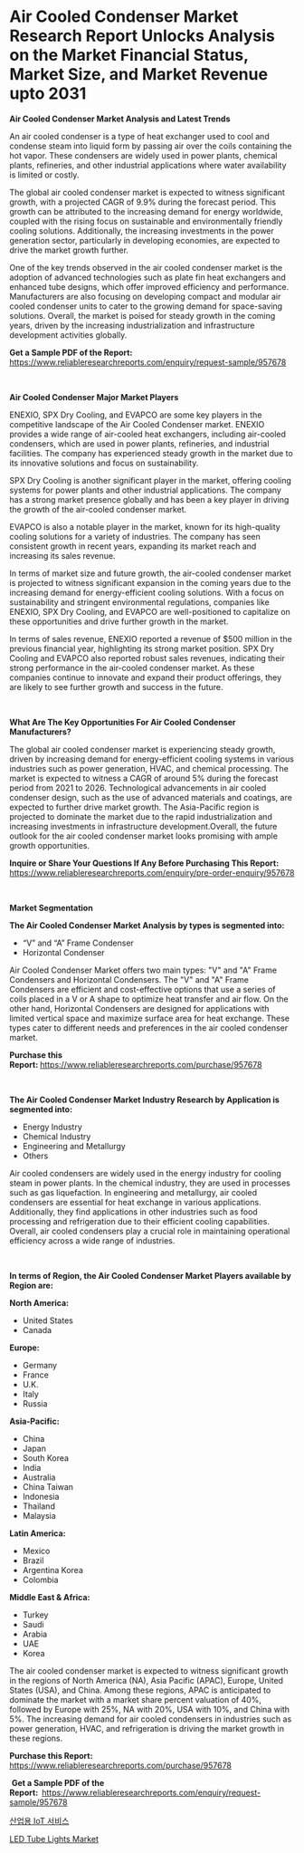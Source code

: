 <p><h1>Air Cooled Condenser Market Research Report Unlocks Analysis on the Market Financial Status, Market Size, and Market Revenue upto 2031</h1></p><p><strong>Air Cooled Condenser Market Analysis and Latest Trends</strong></p>
<p><p>An air cooled condenser is a type of heat exchanger used to cool and condense steam into liquid form by passing air over the coils containing the hot vapor. These condensers are widely used in power plants, chemical plants, refineries, and other industrial applications where water availability is limited or costly.</p><p>The global air cooled condenser market is expected to witness significant growth, with a projected CAGR of 9.9% during the forecast period. This growth can be attributed to the increasing demand for energy worldwide, coupled with the rising focus on sustainable and environmentally friendly cooling solutions. Additionally, the increasing investments in the power generation sector, particularly in developing economies, are expected to drive the market growth further.</p><p>One of the key trends observed in the air cooled condenser market is the adoption of advanced technologies such as plate fin heat exchangers and enhanced tube designs, which offer improved efficiency and performance. Manufacturers are also focusing on developing compact and modular air cooled condenser units to cater to the growing demand for space-saving solutions. Overall, the market is poised for steady growth in the coming years, driven by the increasing industrialization and infrastructure development activities globally.</p></p>
<p><strong>Get a Sample PDF of the Report:&nbsp;</strong> <a href="https://www.reliableresearchreports.com/enquiry/request-sample/957678">https://www.reliableresearchreports.com/enquiry/request-sample/957678</a></p>
<p>&nbsp;</p>
<p><strong>Air Cooled Condenser Major Market Players</strong></p>
<p><p>ENEXIO, SPX Dry Cooling, and EVAPCO are some key players in the competitive landscape of the Air Cooled Condenser market. ENEXIO provides a wide range of air-cooled heat exchangers, including air-cooled condensers, which are used in power plants, refineries, and industrial facilities. The company has experienced steady growth in the market due to its innovative solutions and focus on sustainability.</p><p>SPX Dry Cooling is another significant player in the market, offering cooling systems for power plants and other industrial applications. The company has a strong market presence globally and has been a key player in driving the growth of the air-cooled condenser market.</p><p>EVAPCO is also a notable player in the market, known for its high-quality cooling solutions for a variety of industries. The company has seen consistent growth in recent years, expanding its market reach and increasing its sales revenue.</p><p>In terms of market size and future growth, the air-cooled condenser market is projected to witness significant expansion in the coming years due to the increasing demand for energy-efficient cooling solutions. With a focus on sustainability and stringent environmental regulations, companies like ENEXIO, SPX Dry Cooling, and EVAPCO are well-positioned to capitalize on these opportunities and drive further growth in the market.</p><p>In terms of sales revenue, ENEXIO reported a revenue of $500 million in the previous financial year, highlighting its strong market position. SPX Dry Cooling and EVAPCO also reported robust sales revenues, indicating their strong performance in the air-cooled condenser market. As these companies continue to innovate and expand their product offerings, they are likely to see further growth and success in the future.</p></p>
<p>&nbsp;</p>
<p><strong>What Are The Key Opportunities For Air Cooled Condenser Manufacturers?</strong></p>
<p><p>The global air cooled condenser market is experiencing steady growth, driven by increasing demand for energy-efficient cooling systems in various industries such as power generation, HVAC, and chemical processing. The market is expected to witness a CAGR of around 5% during the forecast period from 2021 to 2026. Technological advancements in air cooled condenser design, such as the use of advanced materials and coatings, are expected to further drive market growth. The Asia-Pacific region is projected to dominate the market due to the rapid industrialization and increasing investments in infrastructure development.Overall, the future outlook for the air cooled condenser market looks promising with ample growth opportunities.</p></p>
<p><strong>Inquire or Share Your Questions If Any Before Purchasing This Report:</strong> <a href="https://www.reliableresearchreports.com/enquiry/pre-order-enquiry/957678">https://www.reliableresearchreports.com/enquiry/pre-order-enquiry/957678</a></p>
<p>&nbsp;</p>
<p><strong>Market Segmentation</strong></p>
<p><strong>The Air Cooled Condenser Market Analysis by types is segmented into:</strong></p>
<p><ul><li>“V” and “A” Frame Condenser</li><li>Horizontal Condenser</li></ul></p>
<p><p>Air Cooled Condenser Market offers two main types: "V" and "A" Frame Condensers and Horizontal Condensers. The "V" and "A" Frame Condensers are efficient and cost-effective options that use a series of coils placed in a V or A shape to optimize heat transfer and air flow. On the other hand, Horizontal Condensers are designed for applications with limited vertical space and maximize surface area for heat exchange. These types cater to different needs and preferences in the air cooled condenser market.</p></p>
<p><strong>Purchase this Report:&nbsp;</strong><a href="https://www.reliableresearchreports.com/purchase/957678">https://www.reliableresearchreports.com/purchase/957678</a></p>
<p>&nbsp;</p>
<p><strong>The Air Cooled Condenser Market Industry Research by Application is segmented into:</strong></p>
<p><ul><li>Energy Industry</li><li>Chemical Industry</li><li>Engineering and Metallurgy</li><li>Others</li></ul></p>
<p><p>Air cooled condensers are widely used in the energy industry for cooling steam in power plants. In the chemical industry, they are used in processes such as gas liquefaction. In engineering and metallurgy, air cooled condensers are essential for heat exchange in various applications. Additionally, they find applications in other industries such as food processing and refrigeration due to their efficient cooling capabilities. Overall, air cooled condensers play a crucial role in maintaining operational efficiency across a wide range of industries.</p></p>
<p>&nbsp;</p>
<p><strong>In terms of Region, the Air Cooled Condenser Market Players available by Region are:</strong></p>
<p>
    <p> <strong> North America: </strong>
        <ul>
            <li>United States</li>
            <li>Canada</li>
        </ul>
        </p> 
    <p> <strong> Europe: </strong>
        <ul>
            <li>Germany</li>
            <li>France</li>
            <li>U.K.</li>
            <li>Italy</li>
            <li>Russia</li>
        </ul>
        </p> 
    <p> <strong> Asia-Pacific: </strong>
        <ul>
            <li>China</li>
            <li>Japan</li>
            <li>South Korea</li>
            <li>India</li>
            <li>Australia</li>
            <li>China Taiwan</li>
            <li>Indonesia</li>
            <li>Thailand</li>
            <li>Malaysia</li>
        </ul>
        </p> 
    <p> <strong> Latin America: </strong>
        <ul>
            <li>Mexico</li>
            <li>Brazil</li>
            <li>Argentina Korea</li>
            <li>Colombia</li>
        </ul>
        </p> 
    <p> <strong> Middle East & Africa: </strong>
        <ul>
            <li>Turkey</li>
            <li>Saudi</li>
            <li>Arabia</li>
            <li>UAE</li>
            <li>Korea</li>
        </ul>
    </p>
    </p>
<p><p>The air cooled condenser market is expected to witness significant growth in the regions of North America (NA), Asia Pacific (APAC), Europe, United States (USA), and China. Among these regions, APAC is anticipated to dominate the market with a market share percent valuation of 40%, followed by Europe with 25%, NA with 20%, USA with 10%, and China with 5%. The increasing demand for air cooled condensers in industries such as power generation, HVAC, and refrigeration is driving the market growth in these regions.</p></p>
<p><strong>Purchase this Report: </strong><a href="https://www.reliableresearchreports.com/purchase/957678">https://www.reliableresearchreports.com/purchase/957678</a></p>
<p>&nbsp;<strong>Get a Sample PDF of the Report:&nbsp;&nbsp;</strong><a href="https://www.reliableresearchreports.com/enquiry/request-sample/957678">https://www.reliableresearchreports.com/enquiry/request-sample/957678</a></p>
<p><strong></strong></p>
<p><p><a href="https://github.com/plelbej847484502/Market-Research-Report-List-1/blob/main/289414515285.md">산업용 IoT 서비스</a></p><p><a href="https://github.com/WillieWoodard/Market-Research-Report-List-4/blob/main/led-tube-lights-market.md">LED Tube Lights Market</a></p></p>